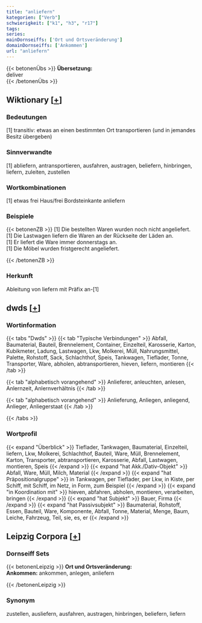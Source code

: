 ```yaml
---
title: "anliefern"
kategorien: ["Verb"]
schwierigkeit: ["k1", "h3", "r17"]
tags:
series:
mainDornseiffs: ['Ort und Ortsveränderung']
domainDornseiffs: ['Ankommen']
url: "anliefern"
---
```


{{< betonenÜbs >}}
**Übersetzung:**  
deliver  
{{< /betonenÜbs >}}

## Wiktionary [[+](https://de.wiktionary.org/wiki/anliefern)]

### Bedeutungen
[1] transitiv: etwas an einen bestimmten Ort transportieren (und in jemandes Besitz übergeben)  

### Sinnverwandte
[1] abliefern, antransportieren, ausfahren, austragen, beliefern, hinbringen, liefern, zuleiten, zustellen  

### Wortkombinationen
[1] etwas frei Haus/frei Bordsteinkante anliefern  

### Beispiele
{{< betonenZB >}}
[1] Die bestellten Waren wurden noch nicht angeliefert.  
[1] Die Lastwagen liefern die Waren an der Rückseite der Läden an.  
[1] Er liefert die Ware immer donnerstags an.  
[1] Die Möbel wurden fristgerecht angeliefert.  

{{< /betonenZB >}}
### Herkunft
Ableitung von liefern mit Präfix an-[1]  



## dwds [[+](https://www.dwds.de/wb/anliefern)]

### Wortinformation
{{< tabs "Dwds" >}}
{{< tab "Typische Verbindungen" >}}
Abfall, Baumaterial, Bauteil, Brennelement, Container, Einzelteil, Karosserie, Karton, Kubikmeter, Ladung, Lastwagen, Lkw, Molkerei, Müll, Nahrungsmittel, Palette, Rohstoff, Sack, Schlachthof, Speis, Tankwagen, Tieflader, Tonne, Transporter, Ware, abholen, abtransportieren, hieven, liefern, montieren
{{< /tab >}}

{{< tab "alphabetisch vorangehend" >}}
Anlieferer, anleuchten, anlesen, Anlernzeit, Anlernverhältnis
{{< /tab >}}

{{< tab "alphabetisch vorangehend" >}}
Anlieferung, Anliegen, anliegend, Anlieger, Anliegerstaat
{{< /tab >}}

{{< /tabs >}}

### Wortprofil
{{< expand "Überblick" >}} Tieflader, Tankwagen, Baumaterial, Einzelteil, liefern, Lkw, Molkerei, Schlachthof, Bauteil, Ware, Müll, Brennelement, Karton, Transporter, abtransportieren, Karosserie, Abfall, Lastwagen, montieren, Speis {{< /expand >}}
{{< expand "hat Akk./Dativ-Objekt" >}} Abfall, Ware, Müll, Milch, Material {{< /expand >}}
{{< expand "hat Präpositionalgruppe" >}} in Tankwagen, per Tieflader, per Lkw, in Kiste, per Schiff, mit Schiff, im Netz, in Form, zum Beispiel {{< /expand >}}
{{< expand "in Koordination mit" >}} hieven, abfahren, abholen, montieren, verarbeiten, bringen {{< /expand >}}
{{< expand "hat Subjekt" >}} Bauer, Firma {{< /expand >}}
{{< expand "hat Passivsubjekt" >}} Baumaterial, Rohstoff, Essen, Bauteil, Ware, Komponente, Abfall, Tonne, Material, Menge, Baum, Leiche, Fahrzeug, Teil, sie, es, er {{< /expand >}}

## Leipzig Corpora [[+](https://corpora.uni-leipzig.de/en/res?word=anliefern&corpusId=deu_newscrawl-public_2018)]

### Dornseiff Sets
{{< betonenLeipzig >}}
**Ort und Ortsveränderung:**  
**Ankommen:** ankommen, anlegen, anliefern  

{{< /betonenLeipzig >}}

### Synonym
zustellen, ausliefern, ausfahren, austragen, hinbringen, beliefern, liefern

